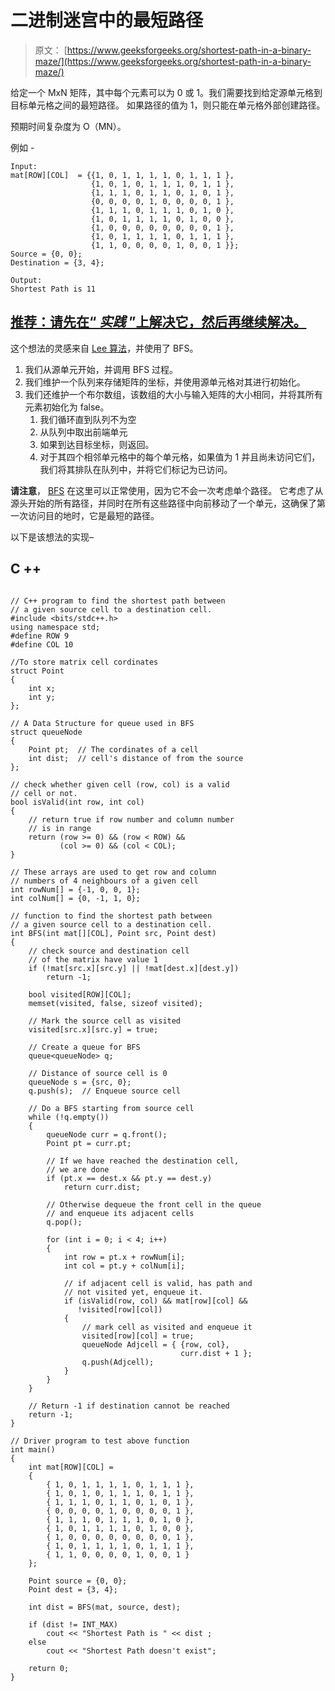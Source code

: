# 二进制迷宫中的最短路径

> 原文： [https://www.geeksforgeeks.org/shortest-path-in-a-binary-maze/](https://www.geeksforgeeks.org/shortest-path-in-a-binary-maze/)

给定一个 MxN 矩阵，其中每个元素可以为 0 或 1。我们需要找到给定源单元格到目标单元格之间的最短路径。 如果路径的值为 1，则只能在单元格外部创建路径。

预期时间复杂度为 O（MN）。

例如 -

```
Input:
mat[ROW][COL]  = {{1, 0, 1, 1, 1, 1, 0, 1, 1, 1 },
                  {1, 0, 1, 0, 1, 1, 1, 0, 1, 1 },
                  {1, 1, 1, 0, 1, 1, 0, 1, 0, 1 },
                  {0, 0, 0, 0, 1, 0, 0, 0, 0, 1 },
                  {1, 1, 1, 0, 1, 1, 1, 0, 1, 0 },
                  {1, 0, 1, 1, 1, 1, 0, 1, 0, 0 },
                  {1, 0, 0, 0, 0, 0, 0, 0, 0, 1 },
                  {1, 0, 1, 1, 1, 1, 0, 1, 1, 1 },
                  {1, 1, 0, 0, 0, 0, 1, 0, 0, 1 }};
Source = {0, 0};
Destination = {3, 4};

Output:
Shortest Path is 11 
```

## [推荐：请先在“ ***<u>实践</u>*** ”上解决它，然后再继续解决。](https://practice.geeksforgeeks.org/problems/final-destination/0)

这个想法的灵感来自 [Lee 算法](https://en.wikipedia.org/wiki/Lee_algorithm)，并使用了 BFS。

1.  我们从源单元开始，并调用 BFS 过程。
2.  我们维护一个队列来存储矩阵的坐标，并使用源单元格对其进行初始化。
3.  我们还维护一个布尔数组，该数组的大小与输入矩阵的大小相同，并将其所有元素初始化为 false。
    1.  我们循环直到队列不为空
    2.  从队列中取出前端单元
    3.  如果到达目标坐标，则返回。
    4.  对于其四个相邻单元格中的每个单元格，如果值为 1 并且尚未访问它们，我们将其排队在队列中，并将它们标记为已访问。

**请注意**， [BFS](http://www.geeksforgeeks.org/breadth-first-traversal-for-a-graph/) 在这里可以正常使用，因为它不会一次考虑单个路径。 它考虑了从源头开始的所有路径，并同时在所有这些路径中向前移动了一个单元，这确保了第一次访问目的地时，它是最短的路径。

以下是该想法的实现–

## C ++

```

// C++ program to find the shortest path between 
// a given source cell to a destination cell. 
#include <bits/stdc++.h> 
using namespace std; 
#define ROW 9 
#define COL 10 

//To store matrix cell cordinates 
struct Point 
{ 
    int x; 
    int y; 
}; 

// A Data Structure for queue used in BFS 
struct queueNode 
{ 
    Point pt;  // The cordinates of a cell 
    int dist;  // cell's distance of from the source 
}; 

// check whether given cell (row, col) is a valid 
// cell or not. 
bool isValid(int row, int col) 
{ 
    // return true if row number and column number 
    // is in range 
    return (row >= 0) && (row < ROW) && 
           (col >= 0) && (col < COL); 
} 

// These arrays are used to get row and column 
// numbers of 4 neighbours of a given cell 
int rowNum[] = {-1, 0, 0, 1}; 
int colNum[] = {0, -1, 1, 0}; 

// function to find the shortest path between 
// a given source cell to a destination cell. 
int BFS(int mat[][COL], Point src, Point dest) 
{ 
    // check source and destination cell 
    // of the matrix have value 1 
    if (!mat[src.x][src.y] || !mat[dest.x][dest.y]) 
        return -1; 

    bool visited[ROW][COL]; 
    memset(visited, false, sizeof visited); 

    // Mark the source cell as visited 
    visited[src.x][src.y] = true; 

    // Create a queue for BFS 
    queue<queueNode> q; 

    // Distance of source cell is 0 
    queueNode s = {src, 0}; 
    q.push(s);  // Enqueue source cell 

    // Do a BFS starting from source cell 
    while (!q.empty()) 
    { 
        queueNode curr = q.front(); 
        Point pt = curr.pt; 

        // If we have reached the destination cell, 
        // we are done 
        if (pt.x == dest.x && pt.y == dest.y) 
            return curr.dist; 

        // Otherwise dequeue the front cell in the queue 
        // and enqueue its adjacent cells 
        q.pop(); 

        for (int i = 0; i < 4; i++) 
        { 
            int row = pt.x + rowNum[i]; 
            int col = pt.y + colNum[i]; 

            // if adjacent cell is valid, has path and 
            // not visited yet, enqueue it. 
            if (isValid(row, col) && mat[row][col] &&  
               !visited[row][col]) 
            { 
                // mark cell as visited and enqueue it 
                visited[row][col] = true; 
                queueNode Adjcell = { {row, col}, 
                                      curr.dist + 1 }; 
                q.push(Adjcell); 
            } 
        } 
    } 

    // Return -1 if destination cannot be reached 
    return -1; 
} 

// Driver program to test above function 
int main() 
{ 
    int mat[ROW][COL] = 
    { 
        { 1, 0, 1, 1, 1, 1, 0, 1, 1, 1 }, 
        { 1, 0, 1, 0, 1, 1, 1, 0, 1, 1 }, 
        { 1, 1, 1, 0, 1, 1, 0, 1, 0, 1 }, 
        { 0, 0, 0, 0, 1, 0, 0, 0, 0, 1 }, 
        { 1, 1, 1, 0, 1, 1, 1, 0, 1, 0 }, 
        { 1, 0, 1, 1, 1, 1, 0, 1, 0, 0 }, 
        { 1, 0, 0, 0, 0, 0, 0, 0, 0, 1 }, 
        { 1, 0, 1, 1, 1, 1, 0, 1, 1, 1 }, 
        { 1, 1, 0, 0, 0, 0, 1, 0, 0, 1 } 
    }; 

    Point source = {0, 0}; 
    Point dest = {3, 4}; 

    int dist = BFS(mat, source, dest); 

    if (dist != INT_MAX) 
        cout << "Shortest Path is " << dist ; 
    else
        cout << "Shortest Path doesn't exist"; 

    return 0; 
} 

```